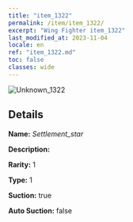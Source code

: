 ```yaml
---
title: "item_1322"
permalink: /item/item_1322/
excerpt: "Wing Fighter item_1322"
last_modified_at: 2023-11-04
locale: en
ref: "item_1322.md"
toc: false
classes: wide
---
```



 ![Unknown_1322](/images/item/Settlement_star_p.png)



## Details

 **Name:** *Settlement_star* 

 **Description:** 

 **Rarity:** 1 

 **Type:** 1 

 **Suction:** true 

 **Auto Suction:** false 



